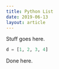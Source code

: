 ```yaml
---
title: Python List
date: 2019-06-13
layout: article
---
```


Stuff goes here.

```python
d = [1, 2, 3, 4]
```

Done here.
